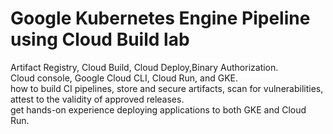 # Google Kubernetes Engine Pipeline using Cloud Build lab
Artifact Registry, Cloud Build, Cloud Deploy,Binary Authorization.  
Cloud console, Google Cloud CLI, Cloud Run, and GKE.  
how to build CI pipelines, store and secure artifacts, scan for vulnerabilities, attest to the validity of approved releases.<br>
get hands-on experience deploying applications to both GKE and Cloud Run.  

